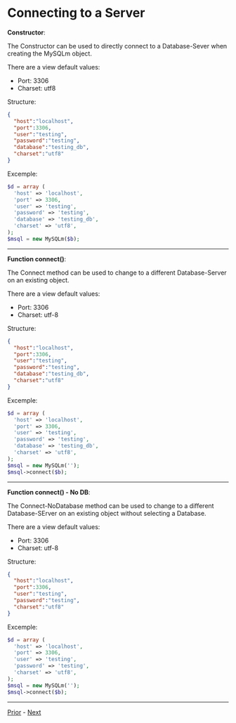 # Connecting to a Server

**Constructor**:

The Constructor can be used to directly connect to a Database-Sever when creating the MySQLm object.

There are a view default values:

* Port: 3306
* Charset: utf8

Structure:

```json
{
  "host":"localhost",
  "port":3306,
  "user":"testing",
  "password":"testing",
  "database":"testing_db",
  "charset":"utf8"
}
```

Excemple:

```php
$d = array (
  'host' => 'localhost',
  'port' => 3306,
  'user' => 'testing',
  'password' => 'testing',
  'database' => 'testing_db',
  'charset' => 'utf8',
);
$msql = new MySQLm($b);
```

***

**Function connect()**:

The Connect method can be used to change to a different Database-Server on an existing object.

There are a view default values:

* Port: 3306
* Charset: utf-8

Structure:

```json
{
  "host":"localhost",
  "port":3306,
  "user":"testing",
  "password":"testing",
  "database":"testing_db",
  "charset":"utf8"
}
```

Excemple:

```php
$d = array (
  'host' => 'localhost',
  'port' => 3306,
  'user' => 'testing',
  'password' => 'testing',
  'database' => 'testing_db',
  'charset' => 'utf8',
);
$msql = new MySQLm('');
$msql->connect($b);
```

***

**Function connect() - No DB**:

The Connect-NoDatabase method can be used to change to a different Database-SErver on an existing object without selecting a Database.

There are a view default values:

* Port: 3306
* Charset: utf-8

Structure:

```json
{
  "host":"localhost",
  "port":3306,
  "user":"testing",
  "password":"testing",
  "charset":"utf8"
}
```

Excemple:

```php
$d = array (
  'host' => 'localhost',
  'port' => 3306,
  'user' => 'testing',
  'password' => 'testing',
  'charset' => 'utf8',
);
$msql = new MySQLm('');
$msql->connect($b);
```

----

[Prior](Getting-Started.md) - [Next](Changeing-Database.md)